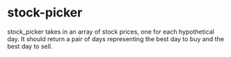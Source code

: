 # stock-picker

stock_picker takes in an array of stock prices, one for each hypothetical day. It should return a pair of days representing the best day to buy and the best day to sell.